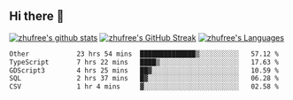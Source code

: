 ## Hi there 👋
[![zhufree's github stats](https://github-readme-stats.vercel.app/api?username=zhufree&show_icons=true&count_private=true)](https://github.com/anuraghazra/github-readme-stats)
[![zhufree's GitHub Streak](https://streak-stats.demolab.com/?user=zhufree)](https://git.io/streak-stats)
[![zhufree's Languages](https://github-readme-stats.vercel.app/api/top-langs/?username=zhufree&layout=compact&langs_count=10)](https://github.com/anuraghazra/github-readme-stats)
<!--START_SECTION:waka-->

```txt
Other            23 hrs 54 mins  ██████████████▒░░░░░░░░░░   57.12 %
TypeScript       7 hrs 22 mins   ████▒░░░░░░░░░░░░░░░░░░░░   17.63 %
GDScript3        4 hrs 25 mins   ██▓░░░░░░░░░░░░░░░░░░░░░░   10.59 %
SQL              2 hrs 37 mins   █▓░░░░░░░░░░░░░░░░░░░░░░░   06.28 %
CSV              1 hr 4 mins     ▓░░░░░░░░░░░░░░░░░░░░░░░░   02.58 %
```

<!--END_SECTION:waka-->

<!--
**zhufree/zhufree** is a ✨ _special_ ✨ repository because its `README.md` (this file) appears on your GitHub profile.

Here are some ideas to get you started:

- 🔭 I’m currently working on ...
- 🌱 I’m currently learning ...
- 👯 I’m looking to collaborate on ...
- 🤔 I’m looking for help with ...
- 💬 Ask me about ...
- 📫 How to reach me: ...
- 😄 Pronouns: ...
- ⚡ Fun fact: ...
-->
